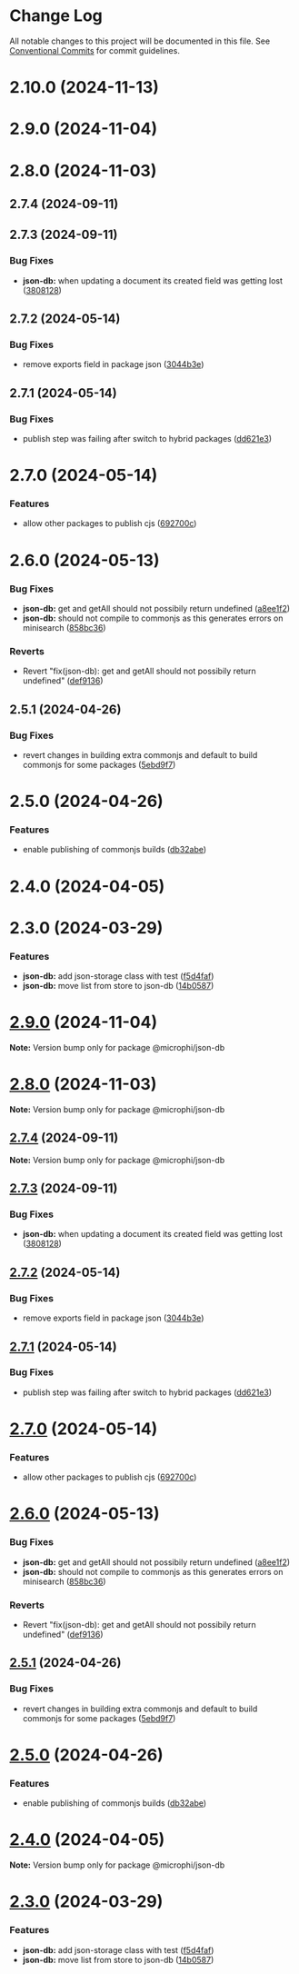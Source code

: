 # Change Log

All notable changes to this project will be documented in this file.
See [Conventional Commits](https://conventionalcommits.org) for commit guidelines.

# 2.10.0 (2024-11-13)

# 2.9.0 (2024-11-04)

# 2.8.0 (2024-11-03)

## 2.7.4 (2024-09-11)

## 2.7.3 (2024-09-11)

### Bug Fixes

* **json-db:** when updating a document its created field was getting lost ([3808128](https://github.com/microph1/microphi/commit/3808128151828fee578fb7a3d83fc5fa6ecddee2))

## 2.7.2 (2024-05-14)

### Bug Fixes

* remove exports field in package json ([3044b3e](https://github.com/microph1/microphi/commit/3044b3e6d20e026240f63cc2272823105950af22))

## 2.7.1 (2024-05-14)

### Bug Fixes

* publish step was failing after switch to hybrid packages ([dd621e3](https://github.com/microph1/microphi/commit/dd621e356954de1a0f58cd6043c7e29a9a7c9743))

# 2.7.0 (2024-05-14)

### Features

* allow other packages to publish cjs ([692700c](https://github.com/microph1/microphi/commit/692700c703db8105e51455b578adbcc2f8c0075f))

# 2.6.0 (2024-05-13)

### Bug Fixes

* **json-db:** get and getAll should not possibily return undefined ([a8ee1f2](https://github.com/microph1/microphi/commit/a8ee1f29e38f676ce813426f95e406c5244e97e5))
* **json-db:** should not compile to commonjs as this generates errors on minisearch ([858bc36](https://github.com/microph1/microphi/commit/858bc364f5b2363d806b38e68571f9e3dc70ac1c))

### Reverts

* Revert "fix(json-db): get and getAll should not possibily return undefined" ([def9136](https://github.com/microph1/microphi/commit/def9136b066ebcf34f03582b974237e5ead69354))

## 2.5.1 (2024-04-26)

### Bug Fixes

* revert changes in building extra commonjs and default to build commonjs for some packages ([5ebd9f7](https://github.com/microph1/microphi/commit/5ebd9f72ec43171495d709f09deaf507c08bfdc7))

# 2.5.0 (2024-04-26)

### Features

* enable publishing of commonjs builds ([db32abe](https://github.com/microph1/microphi/commit/db32abe5c1680b83ecd886b382011d834ed2006f))

# 2.4.0 (2024-04-05)

# 2.3.0 (2024-03-29)

### Features

* **json-db:** add json-storage class with test ([f5d4faf](https://github.com/microph1/microphi/commit/f5d4faf5cb43b28e286be40950e1b455ead1567b))
* **json-db:** move list from store to json-db ([14b0587](https://github.com/microph1/microphi/commit/14b0587d01750005c0a763a0bcc66e2056010fc2))

# [2.9.0](https://github.com/microph1/microphi/compare/v2.8.2...v2.9.0) (2024-11-04)

**Note:** Version bump only for package @microphi/json-db

# [2.8.0](https://github.com/microph1/microphi/compare/v2.7.4...v2.8.0) (2024-11-03)

**Note:** Version bump only for package @microphi/json-db

## [2.7.4](https://github.com/microph1/microphi/compare/v2.7.3...v2.7.4) (2024-09-11)

**Note:** Version bump only for package @microphi/json-db

## [2.7.3](https://github.com/microph1/microphi/compare/v2.7.2...v2.7.3) (2024-09-11)

### Bug Fixes

* **json-db:** when updating a document its created field was getting lost ([3808128](https://github.com/microph1/microphi/commit/3808128151828fee578fb7a3d83fc5fa6ecddee2))

## [2.7.2](https://github.com/microph1/microphi/compare/v2.7.1...v2.7.2) (2024-05-14)

### Bug Fixes

* remove exports field in package json ([3044b3e](https://github.com/microph1/microphi/commit/3044b3e6d20e026240f63cc2272823105950af22))

## [2.7.1](https://github.com/microph1/microphi/compare/v2.7.0...v2.7.1) (2024-05-14)

### Bug Fixes

* publish step was failing after switch to hybrid packages ([dd621e3](https://github.com/microph1/microphi/commit/dd621e356954de1a0f58cd6043c7e29a9a7c9743))

# [2.7.0](https://github.com/microph1/microphi/compare/v2.6.0...v2.7.0) (2024-05-14)

### Features

* allow other packages to publish cjs ([692700c](https://github.com/microph1/microphi/commit/692700c703db8105e51455b578adbcc2f8c0075f))

# [2.6.0](https://github.com/microph1/microphi/compare/v2.5.1...v2.6.0) (2024-05-13)

### Bug Fixes

* **json-db:** get and getAll should not possibily return undefined ([a8ee1f2](https://github.com/microph1/microphi/commit/a8ee1f29e38f676ce813426f95e406c5244e97e5))
* **json-db:** should not compile to commonjs as this generates errors on minisearch ([858bc36](https://github.com/microph1/microphi/commit/858bc364f5b2363d806b38e68571f9e3dc70ac1c))

### Reverts

* Revert "fix(json-db): get and getAll should not possibily return undefined" ([def9136](https://github.com/microph1/microphi/commit/def9136b066ebcf34f03582b974237e5ead69354))

## [2.5.1](https://github.com/microph1/microphi/compare/v2.5.0...v2.5.1) (2024-04-26)

### Bug Fixes

* revert changes in building extra commonjs and default to build commonjs for some packages ([5ebd9f7](https://github.com/microph1/microphi/commit/5ebd9f72ec43171495d709f09deaf507c08bfdc7))

# [2.5.0](https://github.com/microph1/microphi/compare/v2.4.0...v2.5.0) (2024-04-26)

### Features

* enable publishing of commonjs builds ([db32abe](https://github.com/microph1/microphi/commit/db32abe5c1680b83ecd886b382011d834ed2006f))

# [2.4.0](https://github.com/microph1/microphi/compare/v2.3.1...v2.4.0) (2024-04-05)

**Note:** Version bump only for package @microphi/json-db

# [2.3.0](https://github.com/microph1/microphi/compare/v2.2.3...v2.3.0) (2024-03-29)

### Features

* **json-db:** add json-storage class with test ([f5d4faf](https://github.com/microph1/microphi/commit/f5d4faf5cb43b28e286be40950e1b455ead1567b))
* **json-db:** move list from store to json-db ([14b0587](https://github.com/microph1/microphi/commit/14b0587d01750005c0a763a0bcc66e2056010fc2))
